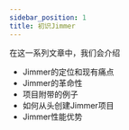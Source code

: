 ```yaml
---
sidebar_position: 1
title: 初识Jimmer
---
```


在这一系列文章中，我们会介绍

-   Jimmer的定位和现有痛点
-   Jimmer的革命性
-   项目附带的例子
-   如何从头创建Jimmer项目
-   Jimmer性能优势